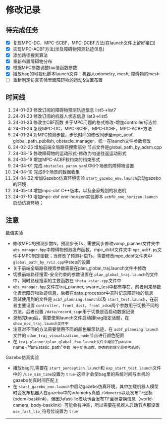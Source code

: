 # 修改记录

待完成任务
----------

- [X] 复现MPC-DC，MPC-SCBF，MPC-DCBF方法(在launch文件上留好接口)
- [X] 实现MPC-ACBF方法(涉及障碍物预测轨迹信息)
- [X] 添加路径搜索算法
- [X] 重新布置障碍物分布
- [X] 根据MPC参数调整tau值函数参数
- [X] 播放bag的可视化脚本launch文件：机器人odometry, mesh, 障碍物的mesh
- [ ] 重新制定仿真实验里面障碍物的运动&位置布置

时间线
------

1. 24-01-23 修改订阅的障碍物预测轨迹信息 list5->list7
2. 24-01-23 修改订阅的机器人状态信息 list3->list5
3. 24-01-23 修改主CBF函数 关于MPC问题的格式修改-增加controller标志位
4. 24-01-24 复现MPC-DC，MPC-SCBF，MPC-DCBF，MPC-ACBF方法
5. 24-01-24 对MPC预测步数，步长时间的修改同步至mpc_acbf, global_path_publish, obstacle_manager，统一在launch文件参数修改
6. 24-02-25 增加前端全局路径搜索部分 节点文件是global_path_by_adsm.cpp
7. 24-03-15 修改障碍物的运动形式-修改为匀速往返运动形式
8. 24-03-19 增加MPC-ACBF软约束的约束形式
9. 24-04-01 完成 `obstacles_param.yaml`中6个场景的障碍物设置
10. 24-04-10 完成6个场景的数据收集
11. 24-04-22 增加Gazebo仿真环境实验 `start_gazebo_env.launch`启动gazebo的环境
12. 24-05-13 增加mpc-cbf C++版本，以及全家规划的状态机
13. 24-07-10 增加mpc-cbf one-horizen实验脚本 `acbf0_one_horizen.launch`启动仿真环境；

注意
----

数值实验

- 修改MPC的预测步数N，预测步长Ts，需要同步修改vomp_planner文件夹中 `obs_manager.hpp`中障碍物预测发布函数，mpc_dcbf文件夹中 `mpc_acbf.py`文件中MPC制定函数；当修改了预测补偿Ts，需要修改mpc_dcbf文件夹中 `global_path_by_rviz.cpp`中step的设置
- 关于前端全局路径搜索参数需要在plan_global_traj.launch文件中修改
- 切换前端路径搜索-安全约束的参数设置在 `plan_global_traj.launch`的文件中，同时路径搜索的主要函数在 `theta_astar.cpp`文件中
- `obs_manager.hpp`文件在traj_planner, swarm_test中都有存在，前者用来参数化表示障碍物轨迹信息，后者在data_processor中实时记录障碍物的信息
- 测试使用到的文件是 `acbf_planning.launch`以及 `start_test.launch`，在前者主要设置 `controller`，`front_dist`，`front_adsm`两个参数用于切换不同的方法，后者设置 `/data/record_sign`用于切换是否启动数据记录
- 录制完bag后，需要使用launch文件启动播bag指定话题，在 `show_mpc_traj.launch文件中`
- 注意对不同的方法需要使用不同的颜色展示轨迹，在 `acbf_planning.launch`文件的 `odom_traj_visualization_node`节点进行颜色配置
- 在 `traj_planner/plan_global_fsm.launch文件中增加了`param name="fsm/static_path"`参数 用于切换动态、静态的前端全局参考轨迹;`

Gazebo仿真实验

- 播放bag时,需要在 `start_perception.launch`和 `exp_start_test.launch`文件中的 `/use_sim_time`设置为 `true`-这样才会使bag里的系统时间与本机的gazebo仿真时间匹配上
- 在 `start_gazebo_env.launch`中启动gazebo仿真环境，其中加载机器人模型时会发布机器人在gazebo中的odometry真值 `/Odometry`以及发布TF坐标(odom-basklink)，但因为fast-lio模块也会发布TF坐标变换信息（world-camera, body-basklink）可能会有冲突，所以需要在机器人启动节点那设置 `use_fast_lio_`符号位设置为 `true`

---
